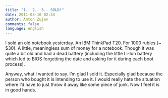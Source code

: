 ```yaml
---
title: "1.. 2.. 3.. SOLD!"
date: 2011-03-16 02:34
author: Anton Zujev
comments: false
language: english
---
```


I sold an old notebook yesterday. An IBM ThinkPad T20. For 1000 rubles (~ $30). A little, meaningless sum of money for a notebook. Though it was quite a bit old and had a dead battery (including the little Li-Ion battery which led to BIOS forgetting the date and asking for it during each boot process). 

Anyway, what I wanted to say. I’m glad I sold it. Especially glad because the person who bought it is intending to use it. I would really hate the situation where I’d have to just throw it away like some piece of junk. Now I feel it is in good hands. 